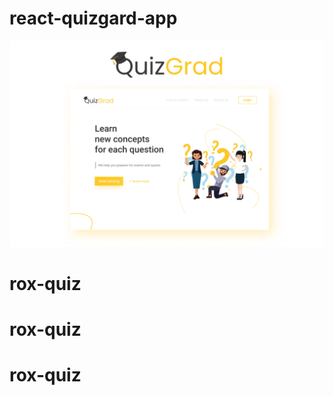 # react-quizgard-app
![react-quizgard-app](/src/assets/quizGard%20cover.png)
# rox-quiz
# rox-quiz
# rox-quiz
